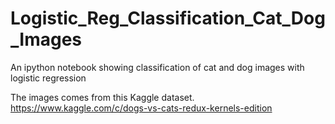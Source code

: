 # Logistic_Reg_Classification_Cat_Dog_Images
An ipython notebook showing classification of cat and dog images with logistic regression


The images comes from this Kaggle dataset.
https://www.kaggle.com/c/dogs-vs-cats-redux-kernels-edition
